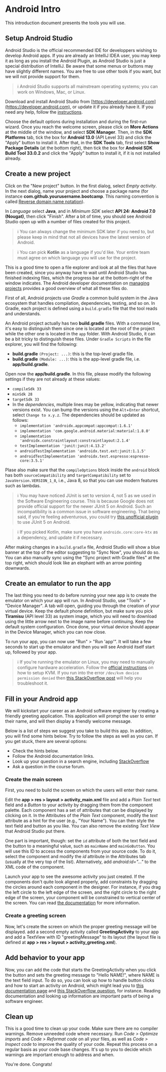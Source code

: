 # Android Intro

This introduction document presents the tools you will use.


## Setup Android Studio

Android Studio is the official recommended IDE for developpers wishing to develop Android apps.
If you are already an IntelliJ IDEA user, you may keep it as long as you install the Android Plugin, as Android Studio is just a special distribution of IntelliJ.
Be aware that some menus or buttons may have slightly different names. You are free to use other tools if you want, but we will not provide support for them.

> :information_source: Android Studio supports all mainstream operating systems; you can work on Windows, Mac, or Linux.

Download and install Android Studio from [https://developer.android.com](https://developer.android.com), or update it if you already have it.
If you need any help, follow the [instructions](https://developer.android.com/studio/install.html).

Choose the default options during installation and during the first-run wizard.
Once you reach the welcome screen, please click on **More Actions** at the middle of the window, and select **SDK Manager**.
Then, in the **SDK Platforms** tab, tick the box for **Android 13.0** (API Level 33) and click the "Apply" button to install it.
After that, in the **SDK Tools** tab, first select **Show Package Details** (at the bottom right),
then tick the box for **Android SDK Build Tool 33.0.2** and click the "Apply" button to install it, if it is not installed already. 


## Create a new project

Click on the "New project" button.
In the first dialog, select *Empty activity*.
In the next dialog, name your project and choose a package name (for instance **com.github.yourusername.bootcamp**.
This naming convention is called [Reverse domain name notation](https://en.wikipedia.org/wiki/Reverse_domain_name_notation)).

In *Language* select **Java**, and in *Minimum SDK* select **API 24: Android 7.0 (Nougat)**, then click "Finish".
After a bit of time, you should see Android Studio open up with a number of files created for this project.

> :information_source: You can always change the minimum SDK later if you need to, but please keep in mind that not all devices have the latest version of Android.

> :information_source: You can pick **Kotlin** as a language if you'd like. Your entire team must agree on which language you will use for the project.

This is a good time to open a file explorer and look at all the files that have been created, since you anyway have to wait until Android Studio has finished indexing files,
which the progress bar at the bottom-right of the window indicates.
The Android developer documentation on [managing projects](https://developer.android.com/studio/projects/index.html) provides a good overview of what all these files do.

First of all, Android projects use *Gradle* a common build system in the Java ecosystem that handles compilation, dependencies, testing, and so on.
In Gradle, each project is defined using a `build.gradle` file that the tool reads and understands.

An Android project actually has two **build.gradle** files.
With a command line, it's easy to distinguish them since one is located at the root of the project while the other one is located in the `app` folder.
With Android Studio, it can be a bit tricky to distinguish these files.
Under `Gradle Scripts` in the file explorer, you will find the following:

- **build.gradle** `(Project: ...)`: this is the top-level gradle file.
- **build.gradle** `(Module: ...)`: this is the app-level gradle file, i.e. **app/build.gradle**.

Open now the **app/build.gradle**. In this file, please modify the following settings if they are not already at these values:
- `compileSdk 33`
- `minSdk 28`
- `targetSdk 33`
- In the *dependencies*, multiple lines may be yellow, indicating that newer versions exist.
  You can bump the versions using the `Alt`+`Enter` shortcut, select `Change to x.y.z`.
  The dependencies should be updated as follows:
  - `implementation 'androidx.appcompat:appcompat:1.6.1'`
  - `implementation 'com.google.android.material:material:1.8.0'`
  - `implementation 'androidx.constraintlayout:constraintlayout:2.1.4'`
  - `testImplementation 'junit:junit:4.13.2'`
  - `androidTestImplementation 'androidx.test.ext:junit:1.1.5'`
  - `androidTestImplementation 'androidx.test.espresso:espresso-core:3.5.1'`

Plase also make sure that the `compileOptions` block inside the `android` block has both `sourceCompatibility` and `targetCompatibility`
set to `JavaVersion.VERSION_1_8`, i.e., Java 8, so that you can use modern features such as lambdas.

> :information_source: You may have noticed JUnit is set to version 4, not 5 as we used in the Software Engineering course.
> This is because Google does not provide official support for the newer JUnit 5 on Android.
> Such an incompatibility is a common issue in software engineering.
> That being said, if you're feeling adventurous, you could try [this unofficial plugin](https://github.com/mannodermaus/android-junit5) to use JUnit 5 on Android.

> :information_source: If you picked Kotlin, make sure you have `androidx.core:core-ktx` as a dependency, and update it if necessary.

After making changes in a `build.gradle` file, Android Studio will show a blue banner at the top of the editor suggesting to "Sync Now", you should do so.
You can also manually sync using the "Sync project with Gradle files" at the top right, which should look like an elephant with an arrow pointing downwards.


## Create an emulator to run the app

The last thing you need to do before running your new app is to create the emulator on which your app will run.
In Android Studio, use "Tools" > "Device Manager".
A tab will open, guiding you through the creation of your virtual device.
Keep the default phone definition, but make sure you pick **Tiramisu** (API level 33) as system image,
which you will need to download using the little arrow next to the image name before continuing.
Keep the default system configuration.
Once done, your virtual device should appear in the Device Manager, which you can now close.

To run your app, you can now use "Run" > "Run 'app'".
It will take a few seconds to start up the emulator and then you will see Android itself start up, followed by your app. 

> :information_source: If you're running the emulator on Linux, you may need to manually configure hardware acceleration.
> Follow the [official instructions](https://developer.android.com/studio/run/emulator-acceleration#vm-linux) on how to setup KVM.
> If you run into the error `/dev/kvm device permission denied` then [this StackOverflow post](https://stackoverflow.com/questions/37300811/android-studio-dev-kvm-device-permission-denied/45749003) will help you troubleshoot it.


## Fill in your Android app

We will kickstart your career as an Android software engineer by creating a friendly greeting application.
This application will prompt the user to enter their name, and will then display a friendly welcome message.

Below is a list of steps we suggest you take to build this app. In addition, you will find some hints below. Try to follow the steps as well as you can. If you get stuck, there are several options:
- Check the hints below.
- Follow the Android documentation links.
- Look up your question in a search engine, including [StackOverflow](https://stackoverflow.com/questions/tagged/android)
- Ask a question in the course forum.

### Create the main screen

First, you need to build the screen on which the users will enter their name. 

Edit the **app > res > layout > activity_main.xml** file and add a *Plain Text* text field and a *Button* to your activity by dragging them from the component palette.
Each component has a set of attributes that can be displayed by clicking on it. In the Attributes of the *Plain Text* component, modify the *text* attribute as a hint for the user (e.g., "Your Name").
You can then style the text field and button as you like. You can also remove the existing *Text View* that Android Studio put there.

One part is important, though: set the `id` attribute of both the text field and the button to a meaningful value, such as `mainName` and `mainGoButton`.
You will use this ID to access the components from your source code. To do it, select the component and modify the *id* attribute in the Attributes tab (usually at the very top of the list).
Alternatively, add *android:id="..."* to the XML code of the component.

Launch your app to see the awesome activity you just created.
If the components don't quite look aligned properly, add constraints by dragging the circles around each component in the designer.
For instance, if you drag the left circle to the left edge of the screen, and the right circle to the right edge of the screen, your component will be constrained to vertical center of the screen.
You can read [the documentation](https://developer.android.com/develop/ui/views/layout/constraint-layout#add-a-constraint) for more information.

### Create a greeting screen

Now, let's create the screen on which the proper greeting message will be displayed.
add a second empty activity called **GreetingActivity** to your app and add a TextView with ID "greetingMessage" to its layout
(the layout file is defined at  **app > res > layout > activity_greeting.xml**).


## Add behavior to your app

Now, you can add the code that starts the GreetingActivity when you click the button and sets the greeting message to "Hello NAME!", where NAME is the text field input.
To do so, you can look up how to handle button clicks and how to start an activity on Android,
which might lead you to [this documentation page](https://developer.android.com/develop/ui/views/components/button)
and [this StackOverflow question](https://stackoverflow.com/questions/4186021/how-to-start-new-activity-on-button-click), for instance.
Reading documentation and looking up information are important parts of being a software engineer.


## Clean up

This is a good time to clean up your code.
Make sure there are no compiler warnings.
Remove unneeded code where necessary.
Run *Code > Optimize imports* and *Code > Reformat code* on all your files, as well as *Code > Inspect code* to improve the quality of your code.
Repeat this process on a regular basis as your code base changes.
It's up to you to decide which warnings are important enough to address and when.

You're done. Congrats!
